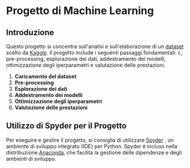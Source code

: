 # Progetto di Machine Learning

## Introduzione

Questo progetto si concentra sull'analisi e sull'elaborazione di un [dataset](https://www.kaggle.com/datasets/akshaydattatraykhare/diabetes-dataset) scelto da [Kaggle](https://www.kaggle.com). 
Il progetto include i seguenti passaggi fondamentali: c, pre-processing, esplorazione dei dati, addestramento dei modelli, ottimizzazione degli iperparametri e valutazione delle prestazioni.
1. **Caricamento del dataset**
2. **Pre-processing**
3. **Esplorazione dei dati**
4. **Addestramento dei modelli**
5. **Ottimizzazione degli iperparametri**
6. **Valutazione delle prestazioni**


## Utilizzo di Spyder per il Progetto

Per eseguire e gestire il progetto, si consiglia di utilizzare [Spyder](https://www.spyder-ide.org/) , un ambiente di sviluppo integrato (IDE) per Python. Spyder è incluso nella distribuzione [Anaconda](https://www.anaconda.com/products/distribution), che facilita la gestione delle dipendenze e degli ambienti di sviluppo.








